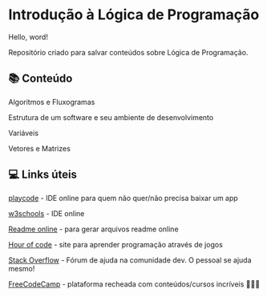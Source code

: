 
# Introdução à Lógica de Programação

Hello, word! 

Repositório criado para salvar conteúdos sobre Lógica de Programação. 


## 📚 Conteúdo

Algoritmos e Fluxogramas

Estrutura de um software e seu ambiente de desenvolvimento

Variáveis

Vetores e Matrizes


## 💻 Links úteis

[playcode](https://playcode.io/javascript) - IDE online para quem não quer/não precisa baixar um app

[w3schools](https://www.w3schools.com/tryit/trycompiler.asp?filename=demo_nodejs) - IDE online

[Readme online](https://readme.so/pt/editor) - para gerar arquivos readme online

[Hour of code](https://hourofcode.com/br/learn) - site para aprender programação através de jogos 

[Stack Overflow](https://stackoverflow.com/) - Fórum de ajuda na comunidade dev. O pessoal se ajuda mesmo! 

[FreeCodeCamp](https://www.freecodecamp.org/) - plataforma recheada com conteúdos/cursos incríveis ✌🏽🤩





